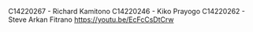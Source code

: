 C14220267 - Richard Kamitono C14220246 - Kiko Prayogo C14220262 - Steve Arkan Fitrano
https://youtu.be/EcFcCsDtCrw

